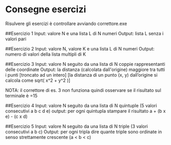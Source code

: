 # Consegne esercizi

Risulvere gli esercizi è controllare avviando correttore.exe

##Esercizio 1
Input: valore N e una lista L di N numeri
Output: lista L senza i valori pari

##Esercizio 2
Input: valore N, valore K e una lista L di N numeri
Output: numero di valori della lista multipli di K

##Esercizio 3
Input: valore N seguito da una lista di N coppie rappresentanti delle coordinate
Output: la distanza (calcolata dall'origine) maggiore tra tutti i punti [troncato ad un intero]
[la distanza di un punto (x, y) dall’origine si calcola come sqrt( x^2 + y^2 )]

NOTA: il correttore di es. 3 non funziona quindi osservare se il risultato sul terminale è =15

##Esercizio 4
Input: valore N seguito da una lista di N quintuple (5 valori consecutivi a b c d e)
output: per ogni quintupla stampare il risultato a + (b x e) - (c x d)

##Esercizio 5
Input: valore N seguito da una lista di N triple (3 valori consecutivi a b c)
Output: per ogni tripla dire quante triple sono ordinate in senso strettamente crescente (a < b < c)